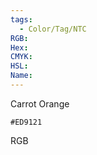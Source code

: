 ```yaml
---
tags:
  - Color/Tag/NTC
RGB:
Hex:
CMYK:
HSL:
Name:
---
```

Carrot Orange
```palette
#ED9121
```
RGB
